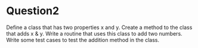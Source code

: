 # Question2
Define a class that has two properties x and y. Create a method to the class that adds x &amp; y. Write a routine that uses this class to add two numbers. Write some test cases to test the addition method in the class.

